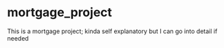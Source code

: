 # mortgage_project
This is a mortgage project; kinda self explanatory but I can go into detail if needed
